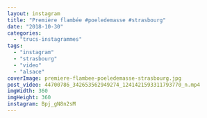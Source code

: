 ```yaml
---
layout: instagram
title: "Première flambée #poeledemasse #strasbourg"
date: "2018-10-30"
categories: 
  - "trucs-instagrammes"
tags: 
  - "instagram"
  - "strasbourg"
  - "video"
  - "alsace"
coverImage: premiere-flambee-poeledemasse-strasbourg.jpg
post_video: 44700786_342653562949274_1241421593311793770_n.mp4
imgWidth: 360
imgHeight: 360
instagram: Bpj_gN8n2sM
---
```

